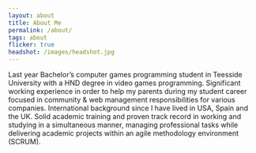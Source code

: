 ```yaml
---
layout: about
title: About Me
permalink: /about/
tags: about
flicker: true
headshot: /images/headshot.jpg
---
```


Last year Bachelor’s computer games programming student in Teesside University with a HND degree in video games programming. Significant working experience in order to help my parents during my student career focused in community & web management responsibilities for various companies.
International background since I have lived in USA, Spain and the UK. Solid academic training and proven track record in working and studying in a simultaneous manner, managing professional tasks while delivering academic projects within an agile methodology environment (SCRUM).


<!--

{% if site.show_talks_section %}
## Talks

- Put something here!
{% endif %}

{% if site.show_workshops_section %}
## Workshops

//- Put something here!
{% endif %}

-->

<style>
.post-header, #talks, #workshops {
  text-align: center; /* Want the About Page header to be in the middle */
}
</style>

